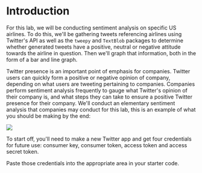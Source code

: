# Introduction

For this lab, we will be conducting sentiment analysis on specific US airlines. To do this, we'll be gathering tweets referencing airlines using Twitter's API as well as the `tweepy` and `TextBlob` packages to determine whether generated tweets have a positive, neutral or negative attitude towards the airline in question. Then we'll graph that information, both in the form of a bar and line graph.

Twitter presence is an important point of emphasis for companies. Twitter users can quickly form a positive or negative opinion of company, depending on what users are tweeting pertaining to companies. Companies perform sentiment analysis frequently to gauge what Twitter's opinion of their company is, and what steps they can take to ensure a positive Twitter presence for their company. We'll conduct an elementary sentiment analysis that companies may conduct for this lab, this is an example of what you should be making by the end:

![](https://projectbit.s3-us-west-1.amazonaws.com/darlene/labs/AirlineSentimentExample.png)



To start off, you'll need to make a new Twitter app and get four credentials for future use: consumer key, consumer token, access token and access secret token. 

Paste those credentials into the appropriate area in your starter code.

